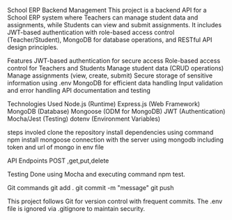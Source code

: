 School ERP Backend Management
This project is a backend API for a School ERP system where Teachers can manage student data and assignments, while Students can view and submit assignments. It includes JWT-based authentication with role-based access control (Teacher/Student), MongoDB for database operations, and RESTful API design principles.

Features
JWT-based authentication for secure access
Role-based access control for Teachers and Students
Manage student data (CRUD operations)
Manage assignments (view, create, submit)
Secure storage of sensitive information using .env
MongoDB for efficient data handling
Input validation and error handling
API documentation and testing

Technologies Used
Node.js (Runtime)
Express.js (Web Framework)
MongoDB (Database)
Mongoose (ODM for MongoDB)
JWT (Authentication)
Mocha/Jest (Testing)
dotenv (Environment Variables)

steps involed
clone the repository
install dependencies using command npm install
mongoose connection with the server using mongodb including token and url of mongo in env file

API Endpoints
POST ,get,put,delete

Testing
Done using Mocha and executing command npm test.

Git commands
git add .
git commit -m "message"
git push

This project follows Git for version control with frequent commits. The .env file is ignored via .gitignore to maintain security.

